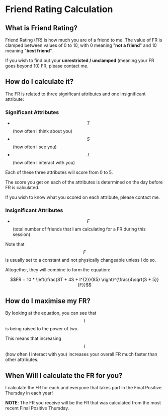 # Friend Rating Calculation

## What is Friend Rating?

Friend Rating (FR) is how much you are of a friend to me. The value of FR is clamped between values of
0 to 10, with 0 meaning "**not a friend**" and 10 meaning "**best friend**".

If you wish to find out your **unrestricted / unclamped** (meaning your FR goes beyond 10) FR, please contact me.

## How do I calculate it?

The FR is related to three significant attributes and one insignificant attribute:

### Significant Attributes

- $$T$$ (how often I think about you)
- $$S$$ (how often I see you)
- $$I$$ (how often I interact with you)

Each of these three attributes will score from 0 to 5.

The score you get on each of the attributes is determined on the day before FR is calculated.

If you wish to know what you scored on each attribute, please contact me.

### Insignificant Attributes

- $$F$$ (total number of friends that I am calculating for a FR during this session)

Note that $$F$$ is usually set to a constant and not physically changeable unless I do so.

Altogether, they will combine to form the equation:

$$FR = 10 * \left(\frac{8T + 4S + I^{2}}{85} \right)^{\frac{4\sqrt{S + 5}}{F}}$$

## How do I maximise my FR?

By looking at the equation, you can see that $$I$$ is being raised to the power of two.

This means that increasing $$I$$ (how often I interact with you) increases your overall FR much faster than other attributes.

## When Will I calculate the FR for you?

I calculate the FR for each and everyone that takes part in the Final Positive Thursday in each year!

**NOTE**: The FR you receive will be the FR that was calculated from the most recent Final Positive Thursday.
